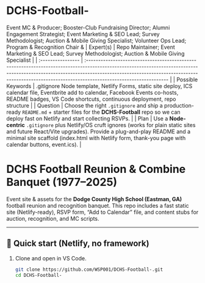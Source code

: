 # DCHS-Football-
Event MC &amp; Producer; Booster-Club Fundraising Director; Alumni Engagement Strategist; Event Marketing &amp; SEO Lead; Survey Methodologist; Auction &amp; Mobile Giving Specialist; Volunteer Ops Lead; Program &amp; Recognition Chair & | Expert(s)         | Repo Maintainer; Event Marketing & SEO Lead; Survey Methodologist; Auction & Mobile Giving Specialist                                                                                                                                                                        |
| :---------------- | :--------------------------------------------------------------------------------------------------------------------------------------------------------------------------------------------------------------------------------------------------------------------------- |
| Possible Keywords | .gitignore Node template, Netlify Forms, static site deploy, ICS calendar file, Eventbrite add to calendar, Facebook Events co-hosts, README badges, VS Code shortcuts, continuous deployment, repo structure                                                                |
| Question          | Choose the right `.gitignore` and ship a production-ready `README.md` + starter files for the **DCHS-Football** repo so we can deploy fast on Netlify and start collecting RSVPs.                                                                                            |
| Plan              | Use a **Node-centric** `.gitignore` plus Netlify/OS cruft ignores (works for plain static sites and future React/Vite upgrades). Provide a plug-and-play README and a minimal site scaffold (index.html with Netlify form, thank-you page with calendar buttons, event.ics). |

# DCHS Football Reunion & Combine Banquet (1977–2025)

Event site & assets for the **Dodge County High School (Eastman, GA)** football reunion and recognition banquet.
This repo includes a fast static site (Netlify-ready), RSVP form, “Add to Calendar” file, and content stubs for auction, recognition, and MC scripts.

---

## 🚀 Quick start (Netlify, no framework)
1. Clone and open in VS Code.
   ```bash
   git clone https://github.com/WSP001/DCHS-Football-.git
   cd DCHS-Football-
